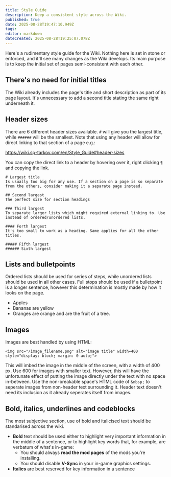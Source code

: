```yaml
---
title: Style Guide
description: Keep a consistent style across the Wiki.
published: true
date: 2025-08-28T19:47:10.949Z
tags: 
editor: markdown
dateCreated: 2025-08-28T19:25:07.078Z
---
```


Here's a rudimentary style guide for the Wiki. Nothing here is set in stone or enforced, and it'll see many changes as the Wiki develops.
Its main purpose is to keep the initial set of pages semi-consistent with each other.

## There's no need for initial titles

The Wiki already includes the page's title and short description as part of its page layout. It's unnecessary to add a second title stating the same right underneath it.

## Header sizes

There are 6 different header sizes available. `#` will give you the largest title, while `######` will be the smallest.
Note that using any header will allow for direct linking to that section of a page e.g.: 

https://wiki.sp-tarkov.com/en/Style_Guide#header-sizes

You can copy the direct link to a header by hovering over it, right clicking `¶` and copying the link.

```
# Largest title
Is usually too big for any use. If a section on a page is so separate from the others, consider making it a separate page instead.

## Second largest
The perfect size for section headings

### Third largest 
To separate larger lists which might required external linking to. Use instead of ordered/unordered lists.

#### Forth largest 
It's too small to work as a heading. Same applies for all the other titles.

##### Fifth largest
###### Sixth largest
```

## Lists and bulletpoints

Ordered lists should be used for series of steps, while unordered lists should be used in all other cases.
Full stops should be used if a bulletpoint is a longer sentence, however this determination is mostly made by how it looks on the page.

- Apples
- Bananas are yellow
- Oranges are orange and are the fruit of a tree.

## Images

Images are best handled by using HTML:

`<img src="/image_filename.png" alt="image title" width=400 style="display: block; margin: 0 auto;">`

This will imbed the image in the middle of the screen, with a width of 400 px. Use 600 for images with smaller text.
However, this will have the unfortunate effect of putting the image directly under the text with no space in-between. Use the non-breakable space's HTML code of `&nbsp;` to seperate images from non-header text surrounding it. Header text doesn't need its inclusion as it already seperates itself from images.

## Bold, italics, underlines and codeblocks
The most subjective section, use of bold and italicised text should be standarised across the wiki.
- **Bold** text should be used either to highlight very important information in the middle of a sentence, or to highlight key words that, for example, are verbatum of what's in-game:
  - You should always **read the mod pages** of the mods you're installing.
  - You should disable **V-Sync** in your in-game graphics settings.
- **Italics** are best reserved for key information in a sentence